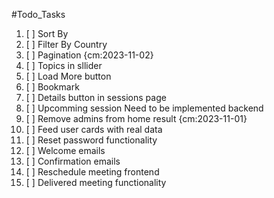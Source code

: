 #Todo_Tasks

1.  [ ] Sort By
2.  [ ] Filter By Country
3.  [ ] Pagination {cm:2023-11-02}
4.  [ ] Topics in sllider
5.  [ ] Load More button
6.  [ ] Bookmark
7.  [ ] Details button in sessions page
8.  [ ] Upcomming session Need to be implemented backend
9.  [ ] Remove admins from home result {cm:2023-11-01}
10. [ ] Feed user cards with real data
11. [ ] Reset password functionality
12. [ ] Welcome emails
13. [ ] Confirmation emails
14. [ ] Reschedule meeting frontend
15. [ ] Delivered meeting functionality

